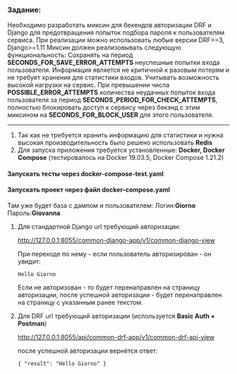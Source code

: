 ### Задание:
Необходимо разработать миксин для бекендов авторизации DRF и Django для предотвращения попыток подбора пароля к пользователям сервиса. При реализации можно использовать любые версии DRF>=3, Django>=1.11
Миксин должен реализовывать следующую функциональность:
 Сохранять на период **SECONDS_FOR_SAVE_ERROR_ATTEMPTS** неуспешные попытки входа пользователя. Информация является не критичной к разовым потерям и не требует хранения для статистики входов.
 Учитывать возможность высокой нагрузки на сервис. 
 При превышении числа **POSSIBLE_ERROR_ATTEMPTS** количества неудачных попыток входа пользователя за период **SECONDS_PERIOD_FOR_CHECK_ATTEMPTS**, полностью блокировать доступ к сервису через бекэнд с этим миксином на **SECONDS_FOR_BLOCK_USER** для этого пользователя.
___
1. Так как не требуется хранить информацию для статистики и нужна высокая
производительность было решено использовать **Redis**
2. Для запуска приложения требуется установленные: **Docker, Docker Compose** 
(тестировалось на Docker 19.03.5, Docker Compose 1.21.2)

#### Запускать тесты через **docker-compose-test.yaml**

#### Запускать проект через файл **docker-compose.yaml**

Там уже будет база с дампом и пользователем: 
Логин:**Giorno** Пароль:**Giovanna**

1. Для стандартной Django url требующий авторизации:

    http://127.0.0.1:8055/common-django-app/v1/common-django-view

    При переходе по нему - если пользователь авторизирован - он увидит:

    `Hello Giorno`

    Если не авторизован - то будет перенаправлен на страницу авторизации,
    после успешной авторизации - будет перенаправлен на страницу с указанным ранее текстом.

2. Для DRF url требующий авторизации (используется **Basic Auth + Postman**)
    
    http://127.0.0.1:8055/api/common-drf-app/v1/common-drf-api-view
    
    после успешной авторизации вернётся ответ:
    
    `{
    "result": "Hello Giorno"
    }`
    
    
    

